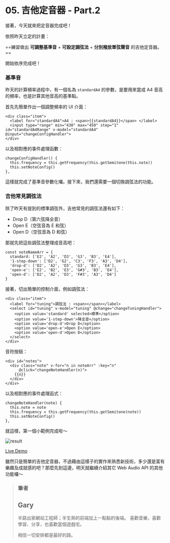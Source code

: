 # 05. 吉他定音器 - Part.2

接著，今天就來把定音器完成吧！

依照昨天立定的計畫：

==練習做出 **可調整基準音** + **可設定調弦法** + **分別撥放單弦聲音** 的吉他定音器。==

開始依序完成吧！

### 基準音

昨天的計算頻率過程中，有一個名為 `standardA4` 的參數，是要用來當成 A4 音高的頻率，也是計算其他音高的基準點。

首先先簡單作出一個調整頻率的 UI 介面：

```htmlmixed=9
<div class="item">
  <label for="standardA4">A4 : <span>{{standardA4}}</span> </label>
  <input type="range" min="430" max="450" step="1" id="standardA4Range" v-model="standardA4" @input="changeConfigHandler">
</div>
```

以及相對應的事件處理函數：

```javascript=81
changeConfigHandler() {
  this.frequency = this.getFrequency(this.getSemitone(this.note))
  this.setNoteConfig()
},
```

這樣就完成了基準音參數化囉。接下來，我們還需要一個切換調弦法的功能。

### 吉他常見調弦法

除了昨天有提到的標準調弦外，吉他常見的調弦法還有如下：

- Drop D（第六弦降全音）
- Open E（空弦音為 E 和弦）
- Open D（空弦音為 D 和弦）

那就先把這些調弦法整理成音高吧：

```javascript=126
const noteNameArr = {
  standard: ['E2', 'A2', 'D3', 'G3', 'B3', 'E4'],
  '1-step-down': ['D2', 'G2', 'C3', 'F3', 'A3', 'D4'],
  'drop-d': ['D2', 'A2', 'D3', 'G3', 'B3', 'E4'],
  'open-e': ['E2', 'B2', 'E3', 'G#3', 'B3', 'E4'],
  'open-d': ['D2', 'A2', 'D3', 'F#3', 'A3', 'D4']
}
```

接著，切出簡單的控制介面，例如調弦法：

```htmlmixed=13
<div class="item">
  <label for="tuning">調弦法 : <span></span></label>
  <select id="tuning" v-model="tuning" @change="changeTuningHandler">
    <option value='standard' selected>標準</option>
    <option value='1-step-down'>降全音</option>
    <option value='drop-d'>Drop D</option>
    <option value='open-e'>Open E</option>
    <option value='open-d'>Open D</option>
  </select>
</div>
```

音符按鈕：

```htmlmixed=29
<div id="notes">
  <div class="note" v-for="n in noteArr" :key="n"
      @click="changeNoteHandler(n)">
    {{n}}
  </div>
</div>
```

以及相對應的事件處理函式：

```javascript=76
changeNoteHandler(note) {
  this.note = note
  this.frequency = this.getFrequency(this.getSemitone(note))
  this.setNoteConfig()
},
```

就這樣，第一個小範例完成啦～

![result](https://i.imgur.com/CnCZBfq.png)

[Live Demo](https://schaoss.github.io/web-audio/#/guitar-tuner)

雖然只是簡單的吉他定音器，不過藉由這樣子的實作來熟悉新技術，多少還是富有樂趣及成就感的吧？那麼先到這邊，明天就繼續介紹其它 Web Audio API 的其他功能囉～

> ### 筆者
>
> ## Gary
>
> 半路出家網站工程師；半生熟的前端加上一點點的後端。
> 喜歡音樂，喜歡學習、分享，也喜歡當個遊戲宅。
>
> 相信一切安排都是最好的路。
